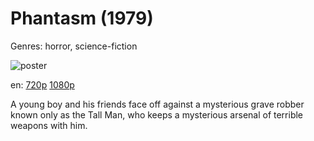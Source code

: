 # Phantasm (1979)

Genres: horror, science-fiction

![poster](http://image.tmdb.org/t/p/w500/hhvRsYK8IHgRt1zSO17bfxLJ61H.jpg)

en:
  [720p](magnet:?xt=urn:btih:D14290172F7AFCA1A30D2B1269E2EF3D1F735FF3&tr=udp://glotorrents.pw:6969/announce&tr=udp://tracker.opentrackr.org:1337/announce&tr=udp://torrent.gresille.org:80/announce&tr=udp://tracker.openbittorrent.com:80&tr=udp://tracker.coppersurfer.tk:6969&tr=udp://tracker.leechers-paradise.org:6969&tr=udp://p4p.arenabg.ch:1337&tr=udp://tracker.internetwarriors.net:1337)
  [1080p](magnet:?xt=urn:btih:1625EF57B4766C8E55CE8681FC70FE54B13438D7&tr=udp://glotorrents.pw:6969/announce&tr=udp://tracker.opentrackr.org:1337/announce&tr=udp://torrent.gresille.org:80/announce&tr=udp://tracker.openbittorrent.com:80&tr=udp://tracker.coppersurfer.tk:6969&tr=udp://tracker.leechers-paradise.org:6969&tr=udp://p4p.arenabg.ch:1337&tr=udp://tracker.internetwarriors.net:1337)
  


A young boy and his friends face off against a mysterious grave robber known only as the Tall Man, who keeps a mysterious arsenal of terrible weapons with him.